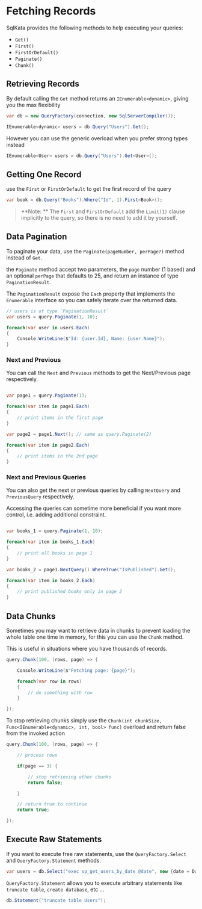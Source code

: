 # Fetching Records

SqlKata provides the following methods to help executing your queries:

 - `Get()`
 - `First()`
 - `FirstOrDefault()`
 - `Paginate()`
 - `Chunk()`

## Retrieving Records

By default calling the `Get` method returns an `IEnumerable<dynamic>`, giving you the max flexibility

```cs
var db = new QueryFactory(connection, new SqlServerCompiler());

IEnumerable<dynamic> users = db.Query("Users").Get();
```

However you can use the generic overload when you prefer strong types instead

```cs
IEnumerable<User> users = db.Query("Users").Get<User>();
```

## Getting One Record

use the `First` or `FirstOrDefault` to get the first record of the query

```cs
var book = db.Query("Books").Where("Id", 1).First<Book>();
```

> **Note: ** The `First` and `FirstOrDefault` add the `Limit(1)` clause implicitly to the query, so there is no need to add it by yourself.

## Data Pagination

To paginate your data, use the `Paginate(pageNumber, perPage?)` method instead of `Get`.

the `Paginate` method accept two parameters, the `page` number (1 based) and an optional `perPage` that defaults to 25, and return an instance of type `PaginationResult`.

The `PaginationResult` expose the `Each` property that implements the `Enumerable` interface so you can safely iterate over the returned data.


```cs
// users is of type `PaginationResult`
var users = query.Paginate(1, 10);

foreach(var user in users.Each)
{
    Console.WriteLine($"Id: {user.Id}, Name: {user.Name}");
}
```

### Next and Previous

You can call the `Next` and `Previous` methods to get the Next/Previous page respectively.

```cs

var page1 = query.Paginate(1);

foreach(var item in page1.Each)
{
    // print items in the first page
}

var page2 = page1.Next(); // same as query.Paginate(2)

foreach(var item in page2.Each)
{
    // print items in the 2nd page
}

```

### Next and Previous Queries

You can also get the next or previous queries by calling `NextQuery` and `PreviousQuery` respectively.

Accessing the queries can sometime more beneficial if you want more control, i.e. adding additional constraint.

```cs

var books_1 = query.Paginate(1, 10);

foreach(var item in books_1.Each)
{
    // print all books in page 1
}

var books_2 = page1.NextQuery().WhereTrue("IsPublished").Get();

foreach(var item in books_2.Each)
{
    // print published books only in page 2
}

```


## Data Chunks
Sometimes you may want to retrieve data in chunks to prevent loading the whole table one time in memory, for this you can use the `Chunk` method.

This is useful in situations where you have thousands of records.

```cs
query.Chunk(100, (rows, page) => {

    Console.WriteLine($"Fetching page: {page}");

    foreach(var row in rows)
    {
        // do something with row
    }

});
```

To stop retrieving chunks simply use the `Chunk(int chunkSize, Func<IEnumerable<dynamic>, int, bool> func)` overload and return false from the invoked action

```cs
query.Chunk(100, (rows, page) => {

    // process rows

    if(page == 3) {

        // stop retrieving other chunks
        return false;

    }

    // return true to continue
    return true;

});
```

## Execute Raw Statements
If you want to execute free raw statements, use the `QueryFactory.Select` and `QueryFactory.Statement` methods.

```cs
var users = db.Select("exec sp_get_users_by_date @date", new {date = DateTime.UtcNow});
```

`QueryFactory.Statement` allows you to execute arbitrary statements like `truncate table`, `create database`, etc ...

```cs
db.Statement("truncate table Users");
```